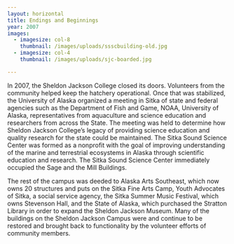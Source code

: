 ```yaml
---
layout: horizontal
title: Endings and Beginnings
year: 2007
images:
  - imagesize: col-8
    thumbnail: /images/uploads/ssscbuilding-old.jpg
  - imagesize: col-4
    thumbnail: /images/uploads/sjc-boarded.jpg

---
```

In 2007, the Sheldon Jackson College closed its doors. Volunteers from the community helped keep the hatchery operational. Once that was stabilized, the University of Alaska organized a meeting in Sitka of state and federal agencies such as the Department of Fish and Game, NOAA, University of Alaska, representatives from aquaculture and science education and researchers from across the State. The meeting was held to determine how Sheldon Jackson College’s legacy of providing science education and quality research for the state could be maintained. The Sitka Sound Science Center was formed as a nonprofit with the goal of improving understanding of the marine and terrestrial ecosystems in Alaska through scientific education and research. The Sitka Sound Science Center immediately occupied the Sage and the Mill Buildings.

The rest of the campus was deeded to Alaska Arts Southeast, which now owns 20 structures and puts on the Sitka Fine Arts Camp, Youth Advocates of Sitka, a social service agency, the Sitka Summer Music Festival, which owns Stevenson Hall, and the State of Alaska, which purchased the Stratton Library in order to expand the Sheldon Jackson Museum. Many of the buildings on the Sheldon Jackson Campus were and continue to be restored and brought back to functionality by the volunteer efforts of community members. 
